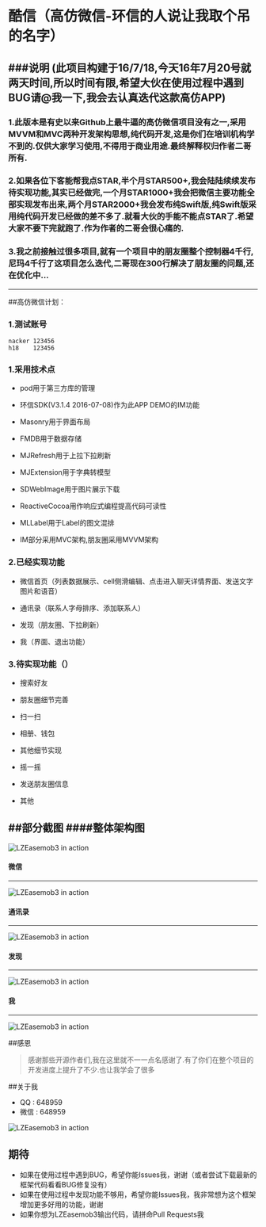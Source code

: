  酷信（高仿微信-环信的人说让我取个吊的名字）
==================

###说明 (此项目构建于16/7/18,今天16年7月20号就两天时间,所以时间有限,希望大伙在使用过程中遇到BUG请@我一下,我会去认真迭代这款高仿APP)
---
### 1.此版本是有史以来Github上最牛逼的高仿微信项目没有之一,采用MVVM和MVC两种开发架构思想,纯代码开发,这是你们在培训机构学不到的.仅供大家学习使用,不得用于商业用途.最终解释权归作者二哥所有.

### 2.如果各位下客能帮我点STAR,半个月STAR500+,我会陆陆续续发布待实现功能,其实已经做完,一个月STAR1000+我会把微信主要功能全部实现发布出来,两个月STAR2000+我会发布纯Swift版,纯Swift版采用纯代码开发已经做的差不多了.就看大伙的手能不能点STAR了.希望大家不要下完就跑了.作为作者的二哥会很心痛的.
### 3.我之前接触过很多项目,就有一个项目中的朋友圈整个控制器4千行,尼玛4千行了这项目怎么迭代,二哥现在300行解决了朋友圈的问题,还在优化中...
---

##高仿微信计划：

### 1.测试账号
	nacker 123456
	h18    123456

### 1.采用技术点
* pod用于第三方库的管理

* 环信SDK(V3.1.4 2016-07-08)作为此APP DEMO的IM功能

* Masonry用于界面布局

* FMDB用于数据存储

* MJRefresh用于上拉下拉刷新

* MJExtension用于字典转模型

* SDWebImage用于图片展示下载

* ReactiveCocoa用作响应式编程提高代码可读性

* MLLabel用于Label的图文混排

* IM部分采用MVC架构,朋友圈采用MVVM架构

### 2.已经实现功能
* 微信首页（列表数据展示、cell侧滑编辑、点击进入聊天详情界面、发送文字图片和语音）

* 通讯录（联系人字母排序、添加联系人）

* 发现（朋友圈、下拉刷新）

* 我（界面、退出功能）

### 3.待实现功能（）
* 搜索好友

* 朋友圈细节完善

* 扫一扫

* 相册、钱包

* 其他细节实现

* 摇一摇

* 发送朋友圈信息

* 其他


##部分截图
####整体架构图
---
![LZEasemob3 in action](LZEasemob3.png)


#### 微信
---
![LZEasemob3 in action](LZ1.gif)
#### 通讯录
---
![LZEasemob3 in action](LZ2.gif)
#### 发现
---
![LZEasemob3 in action](LZ3.gif)
#### 我
---
![LZEasemob3 in action](LZ4.gif)

##感恩
>感谢那些开源作者们,我在这里就不一一点名感谢了.有了你们在整个项目的开发进度上提升了不少.也让我学会了很多

##关于我
* QQ  : 648959 <br>
* 微信 : 648959 <br>

![LZEasemob3 in action](me.png)

## 期待

* 如果在使用过程中遇到BUG，希望你能Issues我，谢谢（或者尝试下载最新的框架代码看看BUG修复没有）
* 如果在使用过程中发现功能不够用，希望你能Issues我，我非常想为这个框架增加更多好用的功能，谢谢
* 如果你想为LZEasemob3输出代码，请拼命Pull Requests我






